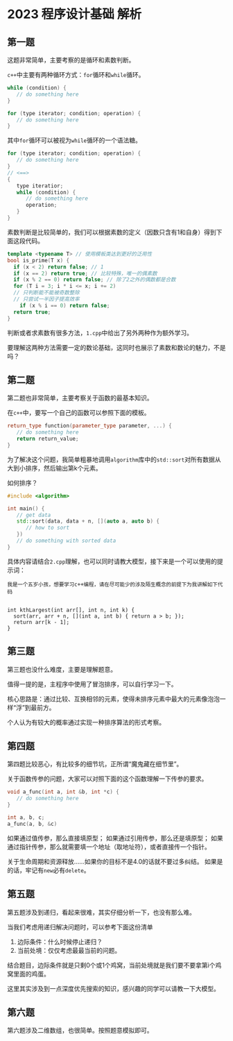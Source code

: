 # 2023 程序设计基础 解析

## 第一题

这题非常简单，主要考察的是循环和素数判断。

`c++`中主要有两种循环方式：`for`循环和`while`循环。

```c++
while (condition) {
   // do something here
}
```

```c++
for (type iterator; condition; operation) {
   // do something here
}
```

其中`for`循环可以被视为`while`循环的一个语法糖。

```c++
for (type iterator; condition; operation) {
   // do something here
}
// <==>
{
   type iteratior;
   while (condition) {
      // do something here
      operation;
   }
}
```

素数判断是比较简单的，我们可以根据素数的定义（因数只含有1和自身）得到下面这段代码。

```c++
template <typename T> // 使用模板类达到更好的泛用性
bool is_prime(T x) {
  if (x < 2) return false; // 1
  if (x == 2) return true; // 比较特殊，唯一的偶素数
  if (x % 2 == 0) return false; // 除了2之外的偶数都是合数
  for (T i = 3; i * i <= x; i += 2)
  // 只判断能不能被奇数整除
  // 只尝试一半因子提高效率
    if (x % i == 0) return false;
  return true;
}
```

判断或者求素数有很多方法，`1.cpp`中给出了另外两种作为额外学习。

要理解这两种方法需要一定的数论基础，这同时也展示了素数和数论的魅力，不是吗？

## 第二题

第二题也非常简单，主要考察关于函数的最基本知识。

在`c++`中，要写一个自己的函数可以参照下面的模板。

```c++
return_type function(parameter_type parameter, ...) {
   // do something here
   return return_value;
}
```

为了解决这个问题，我简单粗暴地调用`algorithm`库中的`std::sort`对所有数据从大到小排序，然后输出第k个元素。

如何排序？

```c++
#include <algorithm>

int main() {
   // get data
   std::sort(data, data + n, [](auto a, auto b) {
      // how to sort
   })
   // do something with sorted data
}
```

具体内容请结合`2.cpp`理解，也可以同时请教大模型，接下来是一个可以使用的提示词：

```text
我是一个五岁小孩，想要学习c++编程，请在尽可能少的涉及陌生概念的前提下为我讲解如下代码


int kthLargest(int arr[], int n, int k) { 
  sort(arr, arr + n, [](int a, int b) { return a > b; });
  return arr[k - 1];
}

```

## 第三题

第三题也没什么难度，主要是理解题意。

值得一提的是，主程序中使用了冒泡排序，可以自行学习一下。

核心思路是：通过比较、互换相邻的元素，使得未排序元素中最大的元素像泡泡一样“浮”到最前方。

个人认为有较大的概率通过实现一种排序算法的形式考察。

## 第四题

第四题比较恶心，有比较多的细节坑，正所谓“魔鬼藏在细节里”。

关于函数传参的问题，大家可以对照下面的这个函数理解一下传参的要求。

```c++
void a_func(int a, int &b, int *c) {
   // do something here
}

int a, b, c;
a_func(a, b, &c)
```

如果通过值传参，那么直接填原型；
如果通过引用传参，那么还是填原型；
如果通过指针传参，那么就需要填一个地址（取地址符），或者直接传一个指针。

关于生命周期和资源释放……如果你的目标不是4.0的话就不要过多纠结。
如果是的话，牢记有`new`必有`delete`。

## 第五题

第五题涉及到递归，看起来很难，其实仔细分析一下，也没有那么难。

当我们考虑用递归解决问题时，可以参考下面这份清单

1. 边际条件：什么时候停止递归？
2. 当前处境：仅仅考虑最最当前的问题。

结合题目，边际条件就是只剩0个或1个鸡窝，当前处境就是我们要不要拿第i个鸡窝里面的鸡蛋。

这里其实涉及到一点深度优先搜索的知识，感兴趣的同学可以请教一下大模型。

## 第六题

第六题涉及二维数组，也很简单。按照题意模拟即可。
